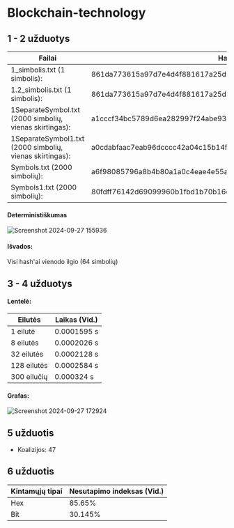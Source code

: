 # Blockchain-technology
## 1 - 2 užduotys
|Failai|Hash'ai|
|----|----|
| 1_simbolis.txt (1 simbolis):                              | 861da773615a97d7e4d4f881617a25d2fb335db419350337893f6c2d8fdb1d94
| 1.2_simbolis.txt (1 simbolis):                            | 861da773615a97d7e4d4f881617a25d2fb335da235622b058900d6c348132a92
| 1SeparateSymbol.txt (2000 simbolių, vienas skirtingas):   | a1cccf34bc5789d6ea282997f24abe93eb30e9bf7b1bcd6aa79c82bfed5be26b
| 1SeparateSymbol1.txt (2000 simbolių, vienas skirtingas):  | a0cdabfaac7eab96dcccc42a04c15b14f7173f5addc018feba82eb42d1812216
| Symbols.txt (2000 simbolių):                              | a6f98085796a8b4b80a1a0c4eae4e55af590f5f4e84af72dd1667d44d87a8e9e
| Symbols1.txt (2000 simbolių):                             | 80fdff76142d69099960b1fbd1b70b16e87f5d7c6b9cb5a3b57eb80782d386c9

#### Deterministiškumas
![Screenshot 2024-09-27 155936](https://github.com/user-attachments/assets/bfef378f-4681-4201-8081-8c23693e5ce8)

#### Išvados: 
Visi hash'ai vienodo ilgio (64 simbolių)

## 3 - 4 užduotys
#### Lentelė:


| Eilutės | Laikas (Vid.)|
|----|----|
|  1 eilutė    | 0.0001595 s |
|  8 eilutės   | 0.0002026 s |
|  32 eilutės  | 0.0002128 s |
|  128 eilutės | 0.0002584 s |
|  300 eilučių | 0.000324 s  |

#### Grafas:
![Screenshot 2024-09-27 172924](https://github.com/user-attachments/assets/fb9eafe8-1887-4893-af5c-19607af8a5bf)

## 5 užduotis
- Koalizijos: 47

## 6 užduotis
|Kintamųjų tipai|Nesutapimo indeksas (Vid.)|
|----|----|
| Hex | 85.65% |
| Bit | 30.145% |

